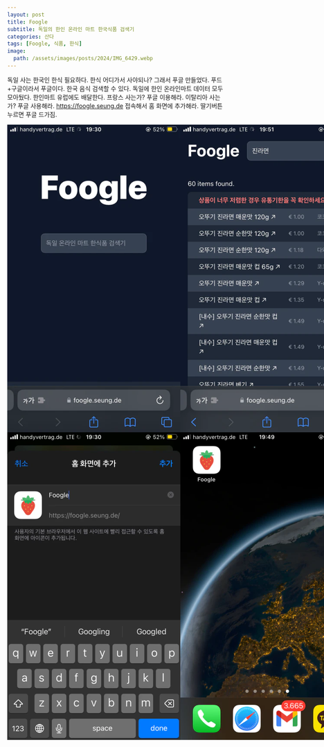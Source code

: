 ```yaml
---
layout: post
title: Foogle
subtitle: 독일의 한인 온라인 마트 한국식품 검색기
categories: 산다
tags: [Foogle, 식품, 한식]
image:
  path: /assets/images/posts/2024/IMG_6429.webp
---
```


독일 사는 한국인 한식 필요하다. 한식 어디가서 사야되나? 그래서 푸글 만들었다. 푸드+구글이라서 푸글이다. 한국 음식 검색할 수 있다. 독일에 한인 온라인마트 데이터 모두 모아뒀다. 한인마트 유럽에도 배달한다. 프랑스 사는가? 푸글 이용해라. 이탈리아 사는가? 푸글 사용해라. https://foogle.seung.de 접속해서 홈 화면에 추가해라. 딸기버튼 누르면 푸글 드가짐.

<div style="display: flex; justify-content: space-between;">
  <img src="/assets/images/posts/2024/IMG_6429.webp" alt="" style="width: 400px;"/>
  <img src="/assets/images/posts/2024/IMG_6432.webp" alt="" style="width: 400px;"/>
</div>

<div style="display: flex; justify-content: space-between;">
  <img src="/assets/images/posts/2024/IMG_6430.webp" alt="" style="width: 400px;"/>
  <img src="/assets/images/posts/2024/IMG_6431.webp" alt="" style="width: 400px;"/>
</div>

